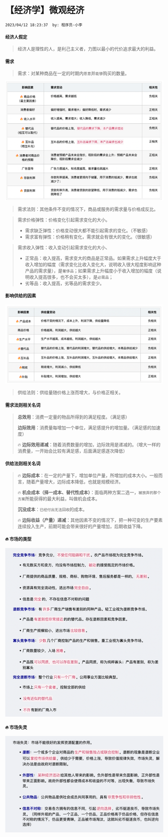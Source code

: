 # 【经济学】微观经济

`2023/04/12 18:23:37  by: 程序员·小李`

#### 经济人假定

> 经济人是理性的人，是利己主义者，力图以最小的代价追求最大的利益。


#### 需求

> 需求：对某种商品在一定的时期内`愿意`并`能够`购买的数量。

![image](【经济学】微观经济/35571888-ebc2-435f-ba4e-d10846af339f.png)

> 需求法则：其他条件不变的情况下，商品或服务的需求量与价格成反比。

> 需求价格弹性：价格变化引起需求变化的大小。
> * 需求缺乏弹性：价格变动很大都不能引起需求的变化。（不敏感）
> * 需求富有弹性：价格稍有变化，需求就会有很大的变化。（很敏感）

> 需求收入弹性：收入变动引起需求变化的大小、
> * 正常品：收入提高，需求变大的商品是正常品。如果需求上升幅度大于收入增加的幅度（需求变化比收入变化大，说明收入很大程度影响这种产品的需求量），是`奢侈品`；如果需求上升幅度小于收入增加的幅度（说明收入提高很多，也不会买太多），是`必需品`；
> * 劣等品：收入提高，劣等品的需求变少。


#### 影响供给的因素

![image](【经济学】微观经济/377d79d2-4cc1-42ce-b4e1-c302acdb57da.png)

> 供给法则：供给量随价格上涨而增大，与价格正相关。


#### 需求法则相关名词

> **总效用**：消费一定量的物品所得到的满足程度。（满足感）
>
> **边际效用**：消费量每增加一个单位，满足感提升的增加量。（满足感的加速度）
>
> 🔥 **边际效用递减**：随着消费数量的增加，边际效用是递减的。（增大一样的消费量，一开始会比较有满足感，后面满足感逐次降低）


#### 供给法则相关名词

> 🔥 **边际成本**：在一定的产量下，增加单位产量，所增加的成本大小。一般而言，随着产量增大，边际成本降低，也就是规模经济。
>
> 🔥 **机会成本（择一成本、替代性成本）**：面临两种方案二选一，`被放弃的那个方案`所能获得的最大利益，叫做机会成本。
>
> **沉没成本**：`已经付出无法回收`的成本。
>
> 🔥 **边际收益（产量）递减**：其他因素不变的情况下，把一种可变的生产要素连续投入生产，前期可能会带来很好的产量增加，后期收益下降。


#### 🔥 市场的类型

![image](【经济学】微观经济/51f272ce-ba1d-4c04-b246-ea098cd346c2.png)


#### 🔥 市场失灵

![image](【经济学】微观经济/c8d42b6a-0225-43ff-bf73-55e1499ae00c.png)